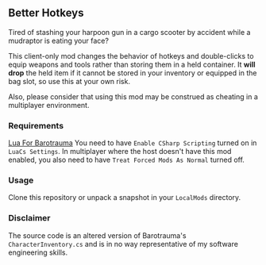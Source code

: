 ## Better Hotkeys

Tired of stashing your harpoon gun in a cargo scooter by accident while a
mudraptor is eating your face?

This client-only mod changes the behavior of hotkeys and double-clicks to equip
weapons and tools rather than storing them in a held container.  It **will
drop** the held item if it cannot be stored in your inventory or equipped in
the bag slot, so use this at your own risk.

Also, please consider that using this mod may be construed as cheating in a
multiplayer environment.


### Requirements

[Lua For Barotrauma](https://steamcommunity.com/workshop/filedetails/?id=2559634234)
You need to have `Enable CSharp Scripting` turned on in `LuaCs Settings`.
In multiplayer where the host doesn't have this mod enabled, you also need to
have `Treat Forced Mods As Normal` turned off.


### Usage

Clone this repository or unpack a snapshot in your `LocalMods` directory.


### Disclaimer

The source code is an altered version of Barotrauma's `CharacterInventory.cs`
and is in no way representative of my software engineering skills.
